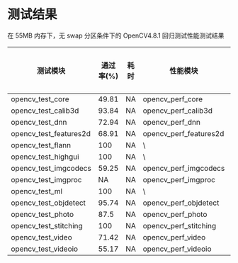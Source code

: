 # 测试结果

在 55MB 内存下，无 swap 分区条件下的 OpenCV4.8.1 回归测试性能测试结果

| 测试模块 | 通过率(%) | 耗时 | 性能模块 | 性能数据 | 耗时 |
| --------- | ---------- | ---- | --------- | -------- | ---- |
| opencv_test_core | 49.81 | NA | opencv_perf_core | NA | NA |
| opencv_test_calib3d | 93.84 | NA | opencv_perf_calib3d | NA | NA |
| opencv_test_dnn | 72.94 | NA | opencv_perf_dnn | NA | NA |
| opencv_test_features2d | 68.91 | NA | opencv_perf_features2d | ... | NA |
| opencv_test_flann | 100 | NA | \ | NA | NA |
| opencv_test_highgui | 100 | NA | \ | NA | NA |
| opencv_test_imgcodecs | 59.25 | NA | opencv_perf_imgcodecs | NA | NA |
| opencv_test_imgproc | NA | NA | opencv_perf_imgproc | NA | NA |
| opencv_test_ml | 100 | NA | \ | NA | NA |
| opencv_test_objdetect | 95.74 | NA | opencv_perf_objdetect | 100 | NA |
| opencv_test_photo | 87.5 | NA | opencv_perf_photo | 100 | NA |
| opencv_test_stitching | 100 | NA | opencv_perf_stitching | 100 | 6h |
| opencv_test_video | 71.42 | NA | opencv_perf_video | NA | NA |
| opencv_test_videoio | 55.17 | NA | opencv_perf_videoio | 100 | NA |
